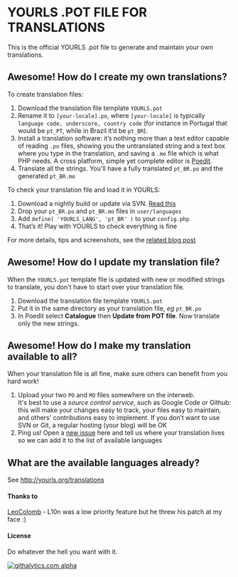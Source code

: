 # YOURLS .POT FILE FOR TRANSLATIONS

This is the official YOURLS .pot file to generate and maintain your own translations.

## Awesome! How do I create my own translations?

To create translation files:

1. Download the translation file template `YOURLS.pot`  
2. Rename it to `[your-locale].po`, where `[your-locale]` is typically `language code, underscore, country code` (for instance in Portugal that would be `pt_PT`, while in Brazil it’d be `pt_BR`).  
3. Install a translation software: it’s nothing more than a text editor capable of reading `.po` files, showing you the untranslated string and a text box where you type in the translation, and saving a `.mo` file which is what PHP needs. A cross platform, simple yet complete editor is [Poedit](http://www.poedit.net/).  
4. Translate all the strings. You'll have a fully translated `pt_BR.po` and the generated `pt_BR.mo`

To check your translation file and load it in YOURLS:

1. Download a nightly build or update via SVN. [Read this](http://code.google.com/p/yourls/wiki/InstallFromSVN)
2. Drop your `pt_BR.po` and `pt_BR.mo` files in `user/languages`
3. Add `define( 'YOURLS_LANG', 'pt_BR' )` to your `config.php`
4. That’s it! Play with YOURLS to check everything is fine

For more details, tips and screenshots, see the [related blog post](http://blog.yourls.org/2013/02/workshop-how-to-create-your-own-translation-file-for-yourls/)

## Awesome! How do I update my translation file?

When the `YOURLS.pot` template file is updated with new or modified strings to translate, you don't have to start over your translation file.

1. Download the translation file template `YOURLS.pot`  
2. Put it in the same directory as your translation file, *eg* `pt_BR.po`  
3. In Poedit select **Catalogue** then **Update from POT file**. Now translate only the new strings.

## Awesome! How do I make my translation available to all?

When your translation file is all fine, make sure others can benefit from you hard work!

1. Upload your two `PO` and `MO` files somewhere on the interweb.  
It's best to use a *source control service*, such as Google Code or Github: this will make your changes easy to track, your files easy to maintain, and others' contributions easy to implement. If you don’t want to use SVN or Git, a regular hosting (your blog) will be OK  
2. Ping us! Open a [new issue](https://github.com/YOURLS/YOURLS.pot/issues) here and tell us where your translation lives so we can add it to the list of available languages 

## What are the available languages already?

See http://yourls.org/translations


#### Thanks to
[LeoColomb](https://github.com/LeoColomb) - L10n was a low priority feature but he threw his patch at my face :)

#### License
Do whatever the hell you want with it.

[![githalytics.com alpha](https://cruel-carlota.pagodabox.com/51e281a952f55ec59467afad65496246 "githalytics.com")](http://githalytics.com/YOURLS/YOURLS.pot)
